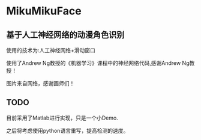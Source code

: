 # MikuMikuFace
## 基于人工神经网络的动漫角色识别
使用的技术为:人工神经网络+滑动窗口

使用了Andrew Ng教授的《机器学习》课程中的神经网络代码,感谢Andrew Ng教授！

图片来自网络，感谢画师们！

## TODO
目前采用了Matlab进行实现，只是一个小Demo.

之后将考虑使用python语言重写，提高检测的速度。
